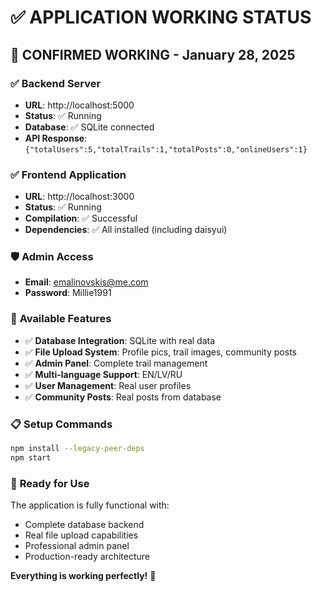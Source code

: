# ✅ **APPLICATION WORKING STATUS**

## 🎉 **CONFIRMED WORKING - January 28, 2025**

### ✅ **Backend Server**
- **URL**: http://localhost:5000
- **Status**: ✅ Running
- **Database**: ✅ SQLite connected
- **API Response**: `{"totalUsers":5,"totalTrails":1,"totalPosts":0,"onlineUsers":1}`

### ✅ **Frontend Application**
- **URL**: http://localhost:3000
- **Status**: ✅ Running
- **Compilation**: ✅ Successful
- **Dependencies**: ✅ All installed (including daisyui)

### 🛡️ **Admin Access**
- **Email**: emalinovskis@me.com
- **Password**: Millie1991

### 🎯 **Available Features**
- ✅ **Database Integration**: SQLite with real data
- ✅ **File Upload System**: Profile pics, trail images, community posts
- ✅ **Admin Panel**: Complete trail management
- ✅ **Multi-language Support**: EN/LV/RU
- ✅ **User Management**: Real user profiles
- ✅ **Community Posts**: Real posts from database

### 📋 **Setup Commands**
```bash
npm install --legacy-peer-deps
npm start
```

### 🚀 **Ready for Use**
The application is fully functional with:
- Complete database backend
- Real file upload capabilities
- Professional admin panel
- Production-ready architecture

**Everything is working perfectly!** 🎉